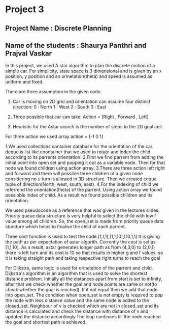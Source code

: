 # Project 3
## Project Name : Discrete Planning
## Name of the students : Shaurya Panthri and Prajval Vaskar 
In this project, we used A star algorithm to plan the discrete motion of a simple car. For simplicity,
state space is 3 dimensional and is given by an x position, y position and an orinetation(theta)
and speed is assumed as uniform and fixed.

There are three assumption in the given code.
1. Car is moving on 2D grid and orientation can assume four distinct direction: 
 0 : North
 1 : West
 2 : South
 3 : East

2. Three possible that car can take:
  Action = [Right , Forward , Left]

3. Heuristic for the Astar search is the number of steps to the 2D goal cell. 

For three action we used array action = [-1 0 1]
 
1.We used collections container database for the orientation of the car. deque is list like coontainer
that we used to rotate and index the child according to its parrents orientation. 
2.First we find parrent from adding the initial point into open set and popping it out as a variable node. Then for that node
we found children using action array. 
3.There are three action left right and forward and there will 
possible three children of a given node considering no u turn is allowed in 3D structure. Then we created ceque tuple of 
direction(North, west, south, east).
4.For the indexing of child we referrend the orientation(theta) of the parrent. Using action array we found possioble index
of child. As a result we found possible children and its orientation.


We used pseudocode as a reference that was given in the lectures slides.
Priority queue data structure is very helpful to select the child with low f value among all children.
So, the open_set is made from priority queue data sturcture which helps to finalise the child of each parrent.

Three cost function is used to test the code.[1,1,1],[1,1,10],[10,1,1]
It is giving the path as per expectation of astar algorith.
Currently the cost is set as [1,1,10]. As a result, astar generates longer path as from (4,3,0) to (2,0,1)
there is left turn and its cost is 10 so that results in higher g and f values. so it is taking straight path and taking respective
right turns to reach the goal
 
  
For Dijkstra, same logic is used for orinetation of the parrent and child. Dijkstra's algorithm is an algorithm that is used to 
solve the shortest distance problem. Initially all the distances apart from start is set to infinity, after that we check whether 
the goal and node points are same or not(to check whether the goal is reached). If it not equal then we add that node into open_set. 
The condition when open_set is not empty is required to pop the node with less distance value and the same node is added to the closed_set. 
Neighbour of v is checked which are not in closed_set and its distance is calculated and check the distance with distance of v and updated 
the distance accordingly.The loop continues till the node reached the goal and shortest path is achieved. 
